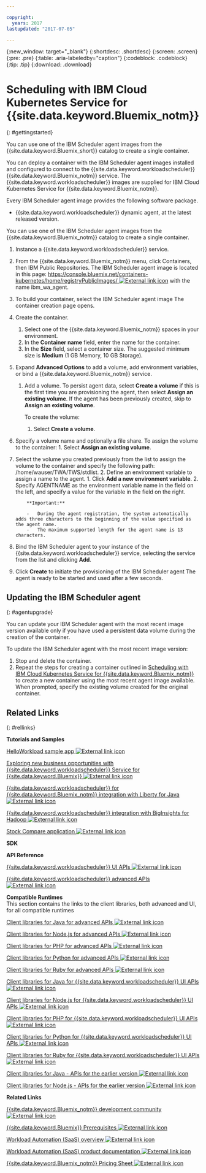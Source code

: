 ```yaml
---

copyright:
  years: 2017
lastupdated: "2017-07-05"

---
```


{:new_window: target="_blank"}
{:shortdesc: .shortdesc}
{:screen: .screen}
{:pre: .pre}
{:table: .aria-labeledby="caption"}
{:codeblock: .codeblock}
{:tip: .tip} 
{:download: .download}


# Scheduling with IBM Cloud Kubernetes Service for {{site.data.keyword.Bluemix_notm}}
{: #gettingstarted}

You can use one of the IBM Scheduler agent images from the {{site.data.keyword.Bluemix_short}} catalog to create a single container.

You can deploy a container with the IBM Scheduler agent images installed and configured to connect to the {{site.data.keyword.workloadscheduler}} {{site.data.keyword.Bluemix_notm}} service. The {{site.data.keyword.workloadscheduler}} images are supplied for IBM Cloud Kubernetes Service for {{site.data.keyword.Bluemix_notm}}.

Every IBM Scheduler agent image provides the following software package.

-   {{site.data.keyword.workloadscheduler}} dynamic agent, at the latest released version.

You can use one of the IBM Scheduler agent images from the {{site.data.keyword.Bluemix_notm}} catalog to create a single container.

1.  Instance a {{site.data.keyword.workloadscheduler}} service.
2.  From the {{site.data.keyword.Bluemix_notm}} menu, click Containers, then IBM Public Repositories. The IBM Scheduler agent image is located in this page: [https://console.bluemix.net/containers-kubernetes/home/registryPublicImages/ ![External link icon](../../icons/launch-glyph.svg "External link icon")](https://console.bluemix.net/containers-kubernetes/home/registryPublicImages/) with the name ibm_wa_agent.
3.  To build your container, select the IBM Scheduler agent image The container creation page opens.
4.  Create the container.
    1.  Select one of the {{site.data.keyword.Bluemix_notm}} spaces in your environment.
    2.  In the **Container name** field, enter the name for the container.
    3.  In the **Size** field, select a container size. The suggested minimum size is **Medium** (1 GB Memory, 10 GB Storage).
5.  Expand **Advanced Options** to add a volume, add environment variables, or bind a {{site.data.keyword.Bluemix_notm}} service.
    1.  Add a volume. To persist agent data, select **Create a volume** if this is the first time you are provisioning the agent, then select **Assign an existing volume**. If the agent has been previously created, skip to **Assign an existing volume**.

        To create the volume:
           1.  Select **Create a volume**.
2.  Specify a volume name and optionally a file share.
        To assign the volume to the container:
           1.  Select **Assign an existing volume**.
2.  Select the volume you created previously from the list to assign the volume to the container and specify the following path: /home/wauser/TWA/TWS/stdlist.
    2.  Define an environment variable to assign a name to the agent.
        1.  Click **Add a new environment variable**.
        2.  Specify AGENTNAME as the environment variable name in the field on the left, and specify a value for the variable in the field on the right.

            **Important:**

            -   During the agent registration, the system automatically adds three characters to the beginning of the value specified as the agent name.
            -   The maximum supported length for the agent name is 13 characters.
6.  Bind the IBM Scheduler agent to your instance of the {{site.data.keyword.workloadscheduler}} service, selecting the service from the list and clicking **Add**.
7.  Click **Create** to initiate the provisioning of the IBM Scheduler agent The agent is ready to be started and used after a few seconds.

## Updating the IBM Scheduler agent
{: #agentupgrade}

You can update your IBM Scheduler agent with the most recent image version available only if you have used a persistent data volume during the creation of the container.

To update the IBM Scheduler agent with the most recent image version:

1.  Stop and delete the container.
2.  Repeat the steps for creating a container outlined in [Scheduling with IBM Cloud Kubernetes Service for {{site.data.keyword.Bluemix_notm}}](#) to create a new container using the most recent agent image available. When prompted, specify the existing volume created for the original container.

## Related Links
{: #rellinks}

**Tutorials and Samples**  


[HelloWorkload sample app ![External link icon](../../icons/launch-glyph.svg "External link icon")](https://github.com/WAdev0/HelloWorkloadSampleApp)

[Exploring new business opportunities with {{site.data.keyword.workloadscheduler}} Service for {{site.data.keyword.Bluemix}} ![External link icon](../../icons/launch-glyph.svg "External link icon")](https://www.youtube.com/watch?v=N3u8pZrehNo)

[{{site.data.keyword.workloadscheduler}} for {{site.data.keyword.Bluemix_notm}} integration with Liberty for Java ![External link icon](../../icons/launch-glyph.svg "External link icon")](https://youtu.be/hKYxMVoH-yE)

[{{site.data.keyword.workloadscheduler}} integration with BigInsights for Hadoop ![External link icon](../../icons/launch-glyph.svg "External link icon")](https://www.youtube.com/watch?v=GUx35YDf5bo)

[Stock Compare application ![External link icon](../../icons/launch-glyph.svg "External link icon")](https://github.com/WAdev/StockCompare-Java)

**SDK**  




**API Reference**  


[{{site.data.keyword.workloadscheduler}} UI APIs ![External link icon](../../icons/launch-glyph.svg "External link icon")](https://start.wa.ibmserviceengage.com/ibm/TWSSandbox/wa/wa_sandbox_proxy_v2.jsp?t=swaggerdwc)

<!-- STAGING[{{site.data.keyword.workloadscheduler}} UI APIs ![External link icon](../../icons/launch-glyph.svg "External link icon")](https://wastagdal05sand.wa.ibmserviceengage.com/ibm/TWSSandbox/wa/wa_sandbox_proxy_v2.jsp?t=swaggerdwc)-->

[{{site.data.keyword.workloadscheduler}} advanced APIs ![External link icon](../../icons/launch-glyph.svg "External link icon")](https://start.wa.ibmserviceengage.com/ibm/TWSSandbox/wa/wa_sandbox_proxy_v2.jsp?t=swaggereng)

<!-- STAGING[{{site.data.keyword.workloadscheduler}} advanced APIs ![External link icon](../../icons/launch-glyph.svg "External link icon")](https://wastagdal05sand.wa.ibmserviceengage.com/ibm/TWSSandbox/wa/wa_sandbox_proxy_v2.jsp?t=swaggereng)-->

**Compatible Runtimes**  
This section contains the links to the client libraries, both advanced and UI, for all compatible runtimes   


[Client libraries for Java for advanced APIs ![External link icon](../../icons/launch-glyph.svg "External link icon")](https://start.wa.ibmserviceengage.com/bluemix/iws-advanced-java.zip)

[Client libraries for Node.js for advanced APIs ![External link icon](../../icons/launch-glyph.svg "External link icon")](https://start.wa.ibmserviceengage.com/bluemix/iws-advanced-nodejs.zip)

[Client libraries for PHP for advanced APIs ![External link icon](../../icons/launch-glyph.svg "External link icon")](https://start.wa.ibmserviceengage.com/bluemix/iws-advanced-php.zip)

[Client libraries for Python for advanced APIs ![External link icon](../../icons/launch-glyph.svg "External link icon")](https://start.wa.ibmserviceengage.com/bluemix/iws-advanced-python.zip)

[Client libraries for Ruby for advanced APIs ![External link icon](../../icons/launch-glyph.svg "External link icon")](https://start.wa.ibmserviceengage.com/bluemix/iws-advanced-ruby.zip)

[Client libraries for Java for {{site.data.keyword.workloadscheduler}} UI APIs ![External link icon](../../icons/launch-glyph.svg "External link icon")](https://start.wa.ibmserviceengage.com/bluemix/iws-light-java.zip)

[Client libraries for Node.js for {{site.data.keyword.workloadscheduler}} UI APIs ![External link icon](../../icons/launch-glyph.svg "External link icon")](https://start.wa.ibmserviceengage.com/bluemix/iws-light-nodejs.zip)

[Client libraries for PHP for {{site.data.keyword.workloadscheduler}} UI APIs ![External link icon](../../icons/launch-glyph.svg "External link icon")](https://start.wa.ibmserviceengage.com/bluemix/iws-light-php.zip)

[Client libraries for Python for {{site.data.keyword.workloadscheduler}} UI APIs ![External link icon](../../icons/launch-glyph.svg "External link icon")](https://start.wa.ibmserviceengage.com/bluemix/iws-light-python.zip)

[Client libraries for Ruby for {{site.data.keyword.workloadscheduler}} UI APIs ![External link icon](../../icons/launch-glyph.svg "External link icon")](https://start.wa.ibmserviceengage.com/bluemix/iws-light-ruby.zip)

[Client libraries for Java - APIs for the earlier version ![External link icon](../../icons/launch-glyph.svg "External link icon")](https://start.wa.ibmserviceengage.com/bluemix/ClientLibraries_java.zip)

[Client libraries for Node.js - APIs for the earlier version ![External link icon](../../icons/launch-glyph.svg "External link icon")](https://start.wa.ibmserviceengage.com/bluemix/ClientLibraries_nodejs.zip)

**Related Links**  


[{{site.data.keyword.Bluemix_notm}} development community ![External link icon](../../icons/launch-glyph.svg "External link icon")](https://developer.ibm.com/bluemix/support/)

[{{site.data.keyword.Bluemix}} Prerequisites ![External link icon](../../icons/launch-glyph.svg "External link icon")](https://developer.ibm.com/bluemix/support/#prereqs)

[Workload Automation (SaaS) overview ![External link icon](../../icons/launch-glyph.svg "External link icon")](https://www.ibmserviceengage.com/workload-automation/learn)

[Workload Automation (SaaS) product documentation ![External link icon](../../icons/launch-glyph.svg "External link icon")](http://www-01.ibm.com/support/knowledgecenter/SS4J4Z_1.0.0/com.ibm.tivoli.wasaas.doc_1.0.0/saas_landing.html)

[{{site.data.keyword.Bluemix_notm}} Pricing Sheet ![External link icon](../../icons/launch-glyph.svg "External link icon")](https://console.%7Bng.bluemix.net%7D/pricing/)

